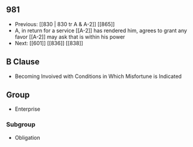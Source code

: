 ## 981
- Previous: [[830 | 830 tr A &amp; A-2]] [[865]] 
- A, in return for a service [[A-2]] has rendered him, agrees to grant any favor [[A-2]] may ask that is within his power
- Next: [[601]] [[836]] [[838]] 

## B Clause
- Becoming Invoived with Conditions in Which Misfortune is Indicated

## Group
- Enterprise

### Subgroup
- Obligation

